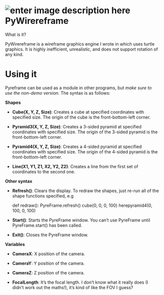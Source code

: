 ﻿ 
![enter image description here](https://lh3.googleusercontent.com/XQoxcWLR4Fi8OXt22lIu_TESMA3kzHFIWOjiNFOfJ5uqOzXTDPdyYKhBB800oZ8HxcHfeOCBjOxO=s50)  **PyWirereframe**  
========================================

What is it?

PyWirereframe is a wireframe graphics engine I wrote in which uses turtle graphics.
It is highly inefficient, unrealistic, and does not support rotation of any
kind.

Using it
========

Pyreframe can be used as a module in other programs, but *make sure to use the
non-demo version*. The syntax is as follows:

**Shapes**

-   **Cube(X, Y, Z, Size)**: Creates a cube at specified coordinates with
    specified size. The origin of the cube is the front-bottom-left corner.

-   **Pyramid3(X, Y, Z, Size)**: Creates a 3-sided pyramid at specified
    coordinates with specified size. The origin of the 3-sided pyramid is the
    front-bottom-left corner.

-   **Pyramid4(X, Y, Z, Size)**: Creates a 4-sided pyramid at specified
    coordinates with specified size. The origin of the 4-sided pyramid is the
    front-bottom-left corner.

-   **Line(X1, Y1, Z1, X2, Y2, Z2)**: Creates a line from the first set of
    coordinates to the second one.

**Other syntax**

-   **Refresh()**: Clears the display. To redraw the shapes, just re-run all of
    the shape functions specified, e.g
    
    def redraw():
	    PyreFrame.refresh()
	    cube(0, 0, 0, 100)
	    herepyramid4(0, 100, 0, 100)

-   **Start()**: Starts the PyreFrame window. You can’t use PyreFrame until
    PyreFrame.start() has been called.

-   **Exit()**: Closes the PyreFrame window.

**Variables**

-   **CameraX**: X position of the camera.

-   **CameraY**: Y position of the camera.

-   **CameraZ**: Z position of the camera.

-   **FocalLength**: It’s the focal length. I don’t know what it really does (I
    didn’t work out the maths!), it’s kind of like the FOV I guess?

